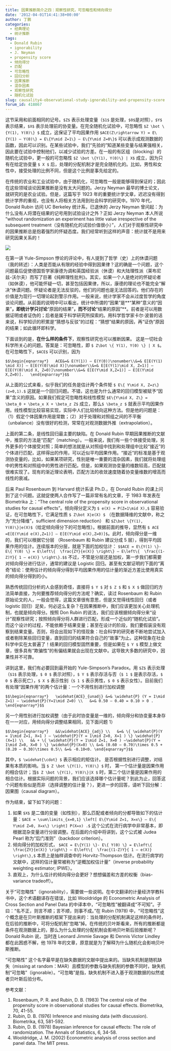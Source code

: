 ```yaml
---
title: 因果推断简介之四：观察性研究，可忽略性和倾向得分
date: '2012-04-01T14:41:38+00:00'
author: 丁鹏
categories:
  - 经典理论
  - 统计推断
tags:
  - Donald Rubin
  - ignorability
  - J. Neyman
  - propensity score
  - 倾向得分
  - 匹配
  - 可忽略性
  - 回归分析
  - 因果推断
  - 混杂因素
  - 观察性研究
  - 随机化试验
slug: causality4-observational-study-ignorability-and-propensity-score
forum_id: 418867
---
```


这节采用和前面相同的记号。`$Z$` 表示处理变量（`$1$` 是处理，`$0$`是对照），`$Y$` 表示结果，`$X$` 表示处理前的协变量。在完全随机化试验中，可忽略性 `$Z \bot \{Y(1), Y(0)\} $` 成立，这保证了平均因果作用 `$ACE(Z\rightarrow Y) = E\{Y(1) – Y(0)\} = E\{Y\mid Z=1\} – E\{Y\mid Z=0\}$` 可以表示成观测数据的函数，因此可以识别。在某些试验中，我们“先验的”知道某些变量与结果强相关，因此要在试验中控制他们，以减少试验的方差。在一般的有区组（blocking）的随机化试验中，更一般的可忽略性 `$Z \bot \{Y(1), Y(0)\} | X$` 成立，因为只有在给定协变量 `$ X $` 后，处理的分配机制才是完全随机化的。比如，男性和女性中，接受处理的比例不同，但是这个比例是事先给定的。

在传统的农业和工业试验中，由于随机化，可忽略性一般是能够得到保证的；因此在这些领域谈论因果推断是没有太大问题的。Jerzy Neyman 最早的博士论文，就研究的是农业试验。但是，这篇写于 1923 年的重要统计学文章，迟迟没有得到统计学界的重视，也没有人将相关方法用到社会科学的研究中。1970 年代，Donald Rubin 访问 UC Berkeley 统计系，已退休的 Jerzy Neyman 曾问起：为什么没有人将潜在结果的记号用到试验设计之外？正如 Jerzy Neyman 本人所说 “without randomization an experiment has little value irrespective of the subsequent treatment（没有随机化的试验价值很小）”，人们对于观察性研究中的因果推断总是抱着强烈的怀疑态度。我们经常听到这样的声音：统计就不是用来研究因果关系的！

![](https://uploads.cosx.org/2012/04/hume-kant-popper1.png)

在第一讲 Yule-Simpson 悖论的评论中，有人提到了哲学（史）上的休谟问题（我的转述）：人类是否能从有限的经验中得到因果律？这的确是一个问题，这个问题最后促使德国哲学家康德为调和英国经验派（休谟）和大陆理性派（莱布尼兹-沃尔夫）而写了巨著《纯粹理性批判》。其实，如果一个人是绝对的怀疑论者（如休谟），他可能怀疑一切，甚至包括因果律，所以，康德的理论也不能完全“解决”休谟问题。怀疑论者是无法反驳的，他们的问题也是无法回答的。他们存在的价值是为现行一切理论起到警示作用。一般来说，统计学家不会从过度哲学的角度谈论问题。从前面的说明中可以看出，统计中所谓的“因果”是**“某种”意义的“因果”**，即统计学只讨论**“原因的结果”**，而不讨论**“结果的原因”**。前者是可以用数据证明或者证伪的；后者是属于科学研究所探索的。用科学哲学家卡尔·波普的话来说，科学知识的积累是“猜想与反驳”的过程：“猜想”结果的原因，再“证伪”原因的结果；如此循环即科学。

<!--more-->

下面谈到的是，**在什么样的条件下**，观察性研究也可以推断因果。 这是一切社会科学所关心的问题。答案是：可忽略性，即 `$ Z\bot \{ Y(1), Y(0) \} | X $`。在可忽略性下，`$ACE$` 可以识别，因为

`$$\begin{eqnarray*}  
ACE&=& E(Y(1)) – E(Y(0))\nonumber\\&=& E[E(Y(1) \mid X)] – E[E(Y(0)\mid X)]\nonumber\\&=& E[E(Y(1)\mid X, Z=1)] – E[E(Y(0)\mid X, Z=0)]\nonumber\\&=& E[E(Y\mid X,Z=1)] – E[E(Y\mid X,Z=0)].  
\end{eqnarray*}$$`

从上面的公式来看，似乎我们的任务是估计两个条件矩 `$ E\{ Y\mid X, Z=z\} (z=0,1).$` 这就是一个回归问题。不错，这也是为什么通常的回归模型被赋予“因果”含义的原因。如果我们假定可忽略性和线性模型 `$E\{Y\mid X, Z\} = \beta_0 + \beta_x X + \beta_z Z$` 成立，那么`$ \beta_z $` 就表示平均因果作用。线性模型比较容易实现，实际中人们比较倾向这种方法。但是他的问题是：（1）假定个体因果作用是常数；（2）对于处理和对照组之间的不平衡（unbalance）没有很好的检测，常常在对观测数据外推（extrapolation）。

上面的第二条，是线性回归最主要的缺陷。在 Donald Rubin 早期因果推断的文献中，推崇的方法是“匹配”（matching）。一般来说，我们有一些个体接受处理，另外更多的个体接受对照；简单的想法就是从对照组中找到和处理组中比较“接近”的个体进行匹配，这样得出的作用，可以近似平均因果作用。“接近”的标准是基于观测协变量的，比如，如果某项研究，性别是唯一重要的混杂因素，我们就将处理组中的男性和对照组中的男性进行匹配。但是，如果观测协变量的维数较高，匹配就很难实现了。现有的渐近理论表明，匹配方法的收敛速度随着协变量维数的增高而线性的衰减。

后来 Paul Rosenbaum 到 Harvard 统计系读 Ph.D.，在 Donald Rubin 的课上问到了这个问题。这就促使两人合作写了一篇非常有名的文章，于 1983 年发表在 Biometrika 上：“The central role of the propensity score in observational studies for causal effects”。倾向得分定义为 `$ e(X) = P(Z=1\mid X),$` 容易验证，在可忽略性下，它满足性质 `$ Z\bot X|e(X) $` （在数据降维的文献中，称之为“充分降维”，sufficient dimension reduction） 和 `$Z\bot \{Y(1), Y(0)\}|e(X)$`（给定倾向得分下的可忽略性）。根据前面的推导，显然有 `$ ACE =E[E(Y\mid e(X),Z=1)] – E[E(Y\mid e(X),Z=0)]$`。此时，倾向得分是一维的，我们可以根据它分层 （Rosenbaum 和 Rubin 建议分成 5 层），得到平均因果作用的估计。连续版本的分层，就是下面的加权估计： `$$ACE = E\{Y(1) \}- E\{ Y(0) \} = E\left\{  \frac{ZY}{e(X)} \right\} – E\left\{  \frac{(1-Z)Y}{ 1 – e(X)} \right\}.$$` 不过，不管是分层还是加权，第一步我们都需要对倾向得分进行估计，通常的建议是 Logistic 回归。甚至有文献证明的下面的“离奇”结论：使用估计的倾向得分得到平均因果作用的估计量的渐近方差比使用真实的倾向得分得到的小。

熟悉传统回归分析的人会感到奇怪，直接将 `$ Y $` 对 `$ Z $` 和 `$ X $` 做回归的方法简单直接，为何要推荐倾向得分的方法呢？确实，读过 Rosenbaum 和 Rubin 原始论文的人，一般会觉得，这篇文章很有意思，但是又觉得线性回归（或者 logistic 回归）足矣，何必这么复杂？在因果推断中，我们应该更加关心处理机制，也就是倾向得分。按照 Don Rubin 的说法，我们应该根据倾向得分来“设计”观察性研究；按照倾向得分将人群进行匹配，形成一个近似的“随机化试验”。而这个设计的过程，不能依赖于结果变量；甚至在设计的阶段，我们要假装没有观察到结果变量。否则，将会出现如下的怪现象：社会科学的研究者不断地尝试加入或者剔除某些回归变量，直到回归的结果符合自己的“故事”为止。这种现象在社会科学中实在太普遍了！结果的回归模型固然重要，但是如果在 `$ Y $` 模型上做文章，很多具有“欺骗性”的有偏结果就会出现在文献中。这导致大多数的研究中，因果性并不可靠。

讲到这里，我们有必要回到最开始的 Yule-Simpson’s Paradox。用 `$Z$` 表示处理（`$1$` 表示处理，`$ 0 $` 表示对照），`$ Y $` 表示存活与否（`$ 1 $` 是表示存活，`$ 0 $` 表示死亡），`$ X $` 表示性别（`$ 1 $` 表示男性，`$ 0 $` 表示女性）。目前我们有处理“因果作用”的两个估计量：一个不用性别进行加权调整

`$$\begin{eqnarray*}  
\widehat{ACE}_{unadj} &=& \widehat{P} (Y = 1\mid Z=1) – \widehat{P}(Y=1\mid Z=0) \\  
&=& 0.50 – 0.40 = 0.10 > 0 .
\end{eqnarray*}$$`

另一个用性别进行加权调整（由于此时协变量是一维的，倾向得分和协变量本身存在一一对应，用倾向得分调整结果相同，见下面问题 1）

`$$\begin{eqnarray*}  
&&\widehat{ACE}_{adj} \\  
&=& \{ \widehat{P}(Y = 1\mid Z=1, X=1 ) – \widehat{P}(Y = 1\mid Z=0, X=1 ) \} \widehat{P}(X=1) \\  
&& + \{ \widehat{P}(Y = 1\mid Z=1, X=0 ) –\widehat{P}(Y = 1\mid Z=0, X=0 ) \} \widehat{P}(X=0) \\
&=& (0.60 – 0.70)\times 0.5 + (0.20 – 0.30)\times 0.5\\
&=& -0.10<0.
\end{eqnarray*}$$`

其中，`$ \widehat{\cdot} $` 表示相应的矩估计。 是否根据性别进行调整，对结果有本质的影响。当 `$ Z \bot \{Y(1), Y(0)\} $` 时， 第一个估计量是因果作用的相合估计；当`$ Z \bot \{Y(1), Y(0)\}|X $` 时，第二个估计量是因果作用的相合估计。根据实际问题的背景，我们应该选择哪个估计量呢？到此为止，回答这个问题有些似是而非（选择调整的估计量？），更进一步的回答，请听下回分解：因果图（causal diagram）。

作为结束，留下如下的问题：

  1. 如果 `$X$` 是二值的变量（如性别），那么匹配或者倾向的分都导致如下的估计量：`$ACE = \sum\limits_{x=0,1} \left[ E\{Y\mid Z=1, X=x\} – E\{ Y\mid Z=0, X=x\} \right] P(X=x) .$` 这个公式在流行病学中非常基本，即根据混杂变量进行分层调整。在后面的介绍中将讲到，这个公式被 Judea Pearl 称为“后门准则”（backdoor criterion）。
  2. 倾向得分的加权形式， `$ACE = E\{Y(1) \}- E\{ Y(0) \} = E\left\{  \frac{ZY}{e(X)} \right\} – E\left\{  \frac{(1-Z)Y}{ 1 – e(X)} \right\},$` 本质上是抽样调查中的 Horvitz-Thompson 估计。在流行病学的文献中，这样的估计量常被称为“逆概加权估计量”（inverse probability weighting estimator; IPWE）。
  3. 直观上，为什么估计的倾向得分会更好？想想偏差和方差的权衡（bias-variance tradeoff）。

关于“可忽略性”（ignorability），需要做一些说明。在中文翻译的计量经济学教科书中，这个术语翻译存在错误，比如 Wooldridge 的 Econometric Analysis of Cross Section and Panel Data 的中译本中，“可忽略性”被翻译成“不可知”。子曰：“名不正，则言不顺；言不顺，则事不成。”在 Rubin (1978) 中，“可忽略性”这个概念是在贝叶斯推断的框架下提出来的：当处理的分配机制满足这样的条件时，在后验的推断中，可将分配机制“忽略”掉。在传统的贝叶斯看来，所有的推断都是条件在观测数据上的，那么为什么处理的分配机制会影响贝叶斯后验推断呢？Donald Rubin 说，当时连 Leonard Jimmie Savage 和 Dennis Victor Lindley 都在此困惑不解，他 1978 年的文章，原意就是为了解释为什么随机化会影响贝叶斯推断。

“可忽略性” 这个名字最早是在缺失数据的文献中提出来的。当缺失机制是随机缺失（missing at random：MAR）且模型的参数与缺失机制的参数不同时，缺失机制“可忽略”（ignorable）。“可忽略”是指，缺失机制不进入基于观测数据的似然或者贝叶斯后验分布。

参考文献：

  1. Rosenbaum, P. R. and Rubin, D. B. (1983) The central role of the propensity score in observational studies for causal effects. Biometrika, 70, 41-55.
  2. Rubin, D. B. (1976) Inference and missing data (with discussion). Biometrika, 63, 581-592.
  3. Rubin, D. B. (1978) Bayesian inference for causal effects: The role of randomization. The Annals of Statistics, 6, 34-58.
  4. Wooldridge, J. M. (2002) Econometric analysis of cross section and panel data. The MIT press.
